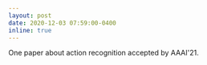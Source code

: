 ```yaml
---
layout: post
date: 2020-12-03 07:59:00-0400
inline: true
---
```


One paper about action recognition accepted by AAAI'21.

